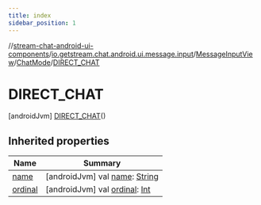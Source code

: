 ```yaml
---
title: index
sidebar_position: 1
---
```

//[stream-chat-android-ui-components](../../../../../index.md)/[io.getstream.chat.android.ui.message.input](../../../index.md)/[MessageInputView](../../index.md)/[ChatMode](../index.md)/[DIRECT_CHAT](index.md)



# DIRECT_CHAT  
 [androidJvm] [DIRECT_CHAT](index.md)()  
   


## Inherited properties  
  
|  Name |  Summary | 
|---|---|
| <a name="io.getstream.chat.android.ui.message.input/MessageInputView.ChatMode.DIRECT_CHAT/name/#/PointingToDeclaration/"></a>[name](name.md)| <a name="io.getstream.chat.android.ui.message.input/MessageInputView.ChatMode.DIRECT_CHAT/name/#/PointingToDeclaration/"></a> [androidJvm] val [name](name.md): [String](https://kotlinlang.org/api/latest/jvm/stdlib/kotlin/-string/index.html)   <br/>|
| <a name="io.getstream.chat.android.ui.message.input/MessageInputView.ChatMode.DIRECT_CHAT/ordinal/#/PointingToDeclaration/"></a>[ordinal](ordinal.md)| <a name="io.getstream.chat.android.ui.message.input/MessageInputView.ChatMode.DIRECT_CHAT/ordinal/#/PointingToDeclaration/"></a> [androidJvm] val [ordinal](ordinal.md): [Int](https://kotlinlang.org/api/latest/jvm/stdlib/kotlin/-int/index.html)   <br/>|

